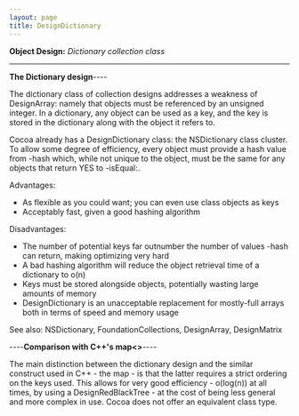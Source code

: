 ```yaml
---
layout: page
title: DesignDictionary
---
```


**Object Design:** *Dictionary collection class*

----
**The Dictionary design**----

The dictionary class of collection designs addresses a weakness of DesignArray: namely that objects must be referenced by an unsigned integer. In a dictionary, any object can be used as a key, and the key is stored in the dictionary along with the object it refers to.

Cocoa already has a DesignDictionary class: the NSDictionary class cluster. To allow some degree of efficiency, every object must provide a hash value from -hash which, while not unique to the object, must be the same for any objects that return YES to -isEqual:.

Advantages:
* As flexible as you could want; you can even use class objects as keys
* Acceptably fast, given a good hashing algorithm


Disadvantages:
* The number of potential keys far outnumber the number of values -hash can return, making optimizing very hard
* A bad hashing algorithm will reduce the object retrieval time of a dictionary to o(n)
* Keys must be stored alongside objects, potentially wasting large amounts of memory
* DesignDictionary is an unacceptable replacement for mostly-full arrays both in terms of speed and memory usage


See also: NSDictionary, FoundationCollections, DesignArray, DesignMatrix

----**Comparison with C++'s map<>**----

The main distinction between the dictionary design and the similar construct used in C++ - the map - is that the latter requires a strict ordering on the keys used. This allows for very good efficiency - o(log(n)) at all times, by using a DesignRedBlackTree - at the cost of being less general and more complex in use. Cocoa does not offer an equivalent class type.

